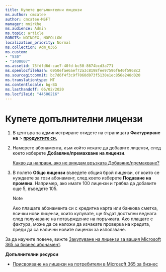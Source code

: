 ```yaml
---
title: Купете допълнителни лицензи
ms.author: cmcatee
author: cmcatee-MSFT
manager: mnirkhe
ms.audience: Admin
ms.topic: article
ROBOTS: NOINDEX, NOFOLLOW
localization_priority: Normal
ms.collection: Adm_O365
ms.custom:
- "530"
- "1400007"
ms.assetid: 75fdfd6d-cae7-40fd-bc50-8674bcd3a771
ms.openlocfilehash: 6950efae6aef72a3c8198fee97596f640f5968c2
ms.sourcegitcommit: bc7d6f4f3c9f7060d073f5130e1ec856e248d020
ms.translationtype: MT
ms.contentlocale: bg-BG
ms.lasthandoff: 06/02/2020
ms.locfileid: "44506216"
---
```

# <a name="buy-additional-licenses"></a>Купете допълнителни лицензи

1. В центъра за администриране отидете на страницата **Фактуриране на** \> **[продуктите си.](https://go.microsoft.com/fwlink/p/?linkid=842054)**

2. Намерете абонамента, към който искате да добавите лицензи, след което изберете **Добавяне/премахване на лицензи**.

    [Какво да направя, ако не виждам връзката Добавяне/премахване?](https://docs.microsoft.com/microsoft-365/commerce/licenses/buy-licenses)

3. В полето **Общо лицензи** въведете общия брой лицензи, от които се нуждаете за този абонамент, след което изберете **Подаване на промяна**. Например, ако имате 100 лицензи и трябва да добавите още 5, въведете 105.

    > [!NOTE]
    > Ако плащате абонамента си с кредитна карта или банкова сметка, всички нови лицензи, които купувате, ще бъдат достъпни веднага след получаване на потвърждение на поръчката. Ако плащате с фактура, може да се наложи да изчакате проверка на кредита, преди да са налични новите лицензи за използване.

За да научите повече, вижте [Закупуване на лицензи за вашия Microsoft 365 за бизнес абонамент](https://docs.microsoft.com/microsoft-365/commerce/licenses/buy-licenses).  

**Допълнителни ресурси**

- [Присвояване на лицензи на потребители в Microsoft 365 за бизнес](https://docs.microsoft.com/microsoft-365/admin/add-users/add-users)